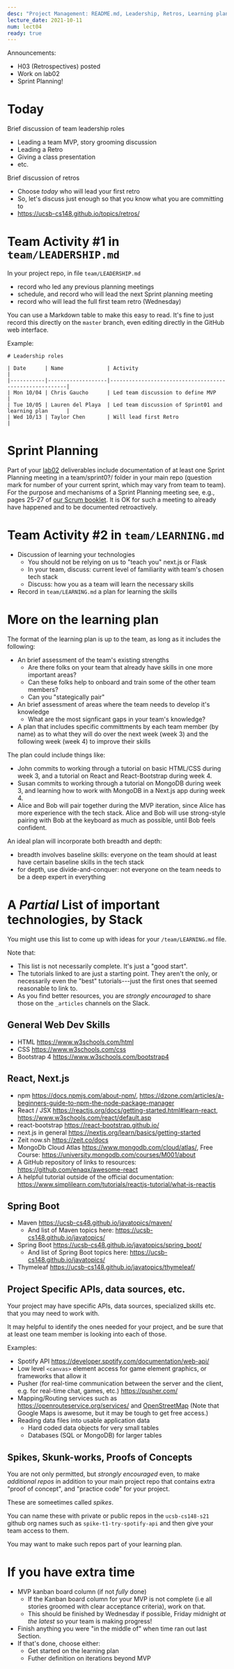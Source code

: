 ```yaml
---
desc: "Project Management: README.md, Leadership, Retros, Learning plan"
lecture_date: 2021-10-11
num: lect04
ready: true
---
```



Announcements:  
* H03 (Retrospectives) posted 
* Work on lab02
* Sprint Planning! 

# Today

Brief discussion of team leadership roles
- Leading a team MVP, story grooming discussion
- Leading a Retro 
- Giving a class presentation
- etc.

Brief discussion of retros
- Choose *today* who will lead your first retro
- So, let's discuss just enough so that you know what you are committing to
- <https://ucsb-cs148.github.io/topics/retros/>

# Team Activity #1 in `team/LEADERSHIP.md`

In your project repo, in file `team/LEADERSHIP.md`
- record who led any previous planning meetings
- schedule, and record who will lead the next Sprint planning meeting
- record who will lead the full first team retro (Wednesday)

You can use a Markdown table to make this easy to read.  It's fine to just record this directly on the `master` branch, even editing directly in the GitHub web interface.

Example:

```
# Leadership roles

| Date      | Name              | Activity                                               |
|-----------|-------------------|--------------------------------------------------------|
| Mon 10/04 | Chris Gaucho      | Led team discussion to define MVP                      | 
| Tue 10/05 | Lauren del Playa  | Led team discussion of Sprint01 and learning plan      | 
| Wed 10/13 | Taylor Chen       | Will lead first Retro                                  | 

```

# Sprint Planning
Part of your [lab02](https://ucsb-cs148.github.io/f21/lab/lab02/) deliverables include documentation of at least one Sprint Planning meeting in a team/sprint0?/ folder in your main repo (question mark for number of your current sprint, which may vary from team to team). For the purpose and mechanisms of a Sprint Planning meeting see, e.g., pages 25-27 of [our Scrum booklet](https://sites.cs.ucsb.edu/~holl/CS148/handouts/Scrum.pdf). It is OK for such a meeting to already have happened and to be documented retroactively.

# Team Activity #2 in `team/LEARNING.md`

* Discussion of learning your technologies
  - You should not be relying on us to "teach you" next.js or Flask
  - In your team, discuss: current level of familiarity with team's chosen tech stack
  - Discuss: how you as a team will learn the necessary skills
* Record in `team/LEARNING.md` a plan for learning the skills
  
# More on the learning plan

The format of the learning plan is up to the team, as long as it includes the following:

* An brief assessment of the team's existing strengths
  - Are there folks on your team that already have skills in one more important areas?
  - Can these folks help to onboard and train some of the other team members?
  - Can you "stategically pair"
* An brief assessment of areas where the team needs to develop it's knowledge
  - What are the most signficant gaps in your team's knowledge?
* A plan that includes specific committments by each team member (by name) as to what they will do over the next 
  week (week 3) and the following week (week 4) to improve their skills

The plan could include things like:

* John commits to working through a tutorial on basic HTML/CSS during week 3, and a tutorial on React and React-Bootstrap during week 4.
* Susan commits to working through a tutorial on MongoDB during week 3, and learning how to work with MongoDB in a Next.js app during week 4.
* Alice and Bob will pair together during the MVP iteration, since Alice has more experience with the tech stack.  Alice and
  Bob will use strong-style pairing with Bob at the keyboard as much as possible, until Bob feels confident. 
  
An ideal plan will incorporate both breadth and depth:
* breadth involves baseline skills: everyone on the team should at least have certain baseline skills in the tech stack
* for depth, use divide-and-conquer: not everyone on the team needs to be a deep expert in everything


# A *Partial* List of important technologies, by Stack

You might use this list to come up with ideas for your `/team/LEARNING.md` file.

Note that:
* This list is not necessarily complete. It's just a "good start".
* The tutorials linked to are just a starting point.   They aren't the only, or necessarily even the "best" tutorials---just the first ones that seemed reasonable to link to.
* As you find better resources, you are *strongly encouraged* to share those on the `_articles` channels on the Slack.


## General Web Dev Skills

* HTML <https://www.w3schools.com/html>
* CSS <https://www.w3schools.com/css>
* Bootstrap 4 <https://www.w3schools.com/bootstrap4>


## React, Next.js

* npm <https://docs.npmjs.com/about-npm/>, <https://dzone.com/articles/a-beginners-guide-to-npm-the-node-package-manager>
* React / JSX  <https://reactjs.org/docs/getting-started.html#learn-react>, <https://www.w3schools.com/react/default.asp>
* react-bootstrap <https://react-bootstrap.github.io/>
* next.js in general <https://nextjs.org/learn/basics/getting-started>
* Zeit now.sh <https://zeit.co/docs>
* MongoDb Cloud Atlas <https://www.mongodb.com/cloud/atlas/>, Free Course: <https://university.mongodb.com/courses/M001/about>
* A GitHub repository of links to resources: https://github.com/enaqx/awesome-react
* A helpful tutorial outside of the official documentation: https://www.simplilearn.com/tutorials/reactjs-tutorial/what-is-reactjs

## Spring Boot

* Maven <https://ucsb-cs48.github.io/javatopics/maven/>
  * And list of Maven topics here: <https://ucsb-cs148.github.io/javatopics/>
* Spring Boot <https://ucsb-cs48.github.io/javatopics/spring_boot/>
  * And list of Spring Boot topics here: <https://ucsb-cs148.github.io/javatopics/>
* Thymeleaf <https://ucsb-cs148.github.io/javatopics/thymeleaf/>


## Project Specific APIs, data sources, etc.

Your project may have specific APIs, data sources, specialized skills etc. that you may need to work with.  

It may helpful to identify the ones needed for your project, and be sure that at least one team member is looking into each of those.

Examples:
* Spotify API <https://developer.spotify.com/documentation/web-api/>
* Low level `<canvas>` element access for game element graphics, or frameworks that allow it
* Pusher (for real-time communication between the server and the client, e.g. for real-time chat, games, etc.) <https://pusher.com/>
* Mapping/Routing services such as <https://openrouteservice.org/services/> and [OpenStreetMap](https://wiki.openstreetmap.org/wiki/Frameworks#Displaying_interactive_maps) (Note that Google Maps is awesome, but it may be tough to get free access.)
* Reading data files into usable application data
  - Hard coded data objects for very small tables
  - Databases (SQL or MongoDB) for larger tables

## Spikes, Skunk-works, Proofs of Concepts

You are not only permitted, but *strongly encouraged* even, to make *additional repos* in addition to your main project
repo that contains extra "proof of concept", and "practice code" for your project.

These are someetimes called *spikes*.

You can name these with private or public repos in the `ucsb-cs148-s21` github org names such as `spike-t1-try-spotify-api` and then give your team access to them.

You may want to make such repos part of your learning plan.

# If you have extra time

* MVP kanban board column (if not *fully* done)
  - If the Kanban board column for your MVP is not complete (i.e all stories groomed with clear acceptance criteria), work on that.   
  - This should be finished by Wednesday if possible, Friday midnight *at the latest* so your team is making progress! 
* Finish anything you were "in the middle of" when time ran out last Section.
* If that's done, choose either:
  - Get started on the learning plan
  - Futher definition on iterations beyond MVP
  
